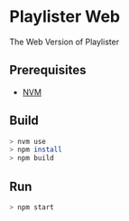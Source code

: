 # Playlister Web

The Web Version of Playlister

## Prerequisites

- [NVM](https://github.com/nvm-sh/nvm)

## Build

```bash
> nvm use
> npm install
> npm build
```

## Run

```bash
> npm start
```
